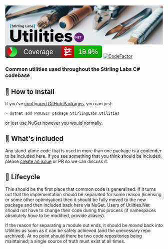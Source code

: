 ![Utilities.Net](utilities-dotnet.jpg)
![coverage badge](https://github.com/StirlingLabs/Utilities.Net/blob/coverage/coverage/badge_combined.svg) [![CodeFactor](https://www.codefactor.io/repository/github/stirlinglabs/utilities.net/badge?s=016763d52aea57b89a59fe809f85552eb1f08055)](https://www.codefactor.io/repository/github/stirlinglabs/utilities.net)

### Common utilities used throughout the Stirling Labs C# codebase

## 🚀 How to install

If you've [configured GitHub Packages](https://github.com/StirlingLabs/Logging/blob/master/docs/GitHubPackages.md), you can just:

```bash
> dotnet add PROJECT package StirlingLabs.Utilities
```

or just use NuGet however you would normally.

## 👀 What's included

Any stand-alone code that is used in more than one package is a contender to be included here. If you see something that you think should be included, please
[create an issue](https://github.com/StirlingLabs/Utilities.Net/issues/new) or PR so we can discuss it.

## 🐣 Lifecycle

This should be the first place that common code is generalised. If it turns out that the implementation should be separated for some reason (licensing or some other optimisation) then it should be fully moved to the new package and then included back here via NuGet.  Users of Utilities.Net should not have to change their code during this process (if namespaces absolutely *have* to be modified, provide aliases).

If the reason for separating a module out ends, it should be *moved* back into Utilities as soon as it can be safely achieved (and the unecessary repo archived).  At no point should there be two code repositories being maintained; a single source of truth must exist at all times.

